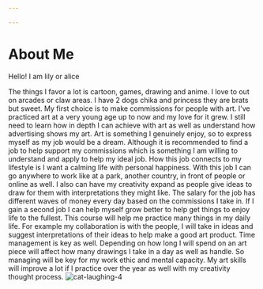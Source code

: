 ```yaml
---

---
```

# About Me
Hello! I am lily or alice

The things I favor a lot is cartoon, games, drawing and anime. I love to out on arcades or claw areas. I have 2 dogs chika and princess they are brats but sweet.
My first choice is to make commissions for people with art. I've practiced art at a very young age up to now and my love for it grew. I still need to learn how in depth I can achieve with art as well as understand how advertising shows my art. Art is something I genuinely enjoy, so to express myself as my job would be a dream. Although it is recommended to find a job to help support my commissions which is something I am willing to understand and apply to help my ideal job. 
How this job connects to my lifestyle is I want a calming life with personal happiness. With this job I can go anywhere to work like at a park, another country, in front of people or online as well. I also can have my creativity expand as people give ideas to draw for them with interpretations they might like. The salary for the job has different waves of money every day based on the commissions I take in. If I gain a second job I can help myself grow better to help get things to enjoy life to the fullest. 
This course will help me practice many things in my daily life. For example my collaboration is with the people, I will take in ideas and suggest interpretations of their ideas to help make a good art product. Time management is key as well. Depending on how long I will spend on an art piece will affect how many drawings I take in a day as well as handle. So managing will be key for my work ethic and mental capacity. My art skills will improve a lot if I practice over the year as well with my creativity thought process.
![cat-laughing-4](https://github.com/user-attachments/assets/eb112de1-a68e-456f-b78e-6f3d97c7f2ea)
